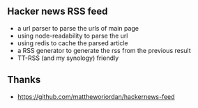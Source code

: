 ## Hacker news RSS feed
* a url parser to parse the urls of main page
* using node-readability to parse the url
* using redis to cache the parsed article
* a RSS generator to generate the rss from the previous result
* TT-RSS (and my synology) friendly 

## Thanks
* https://github.com/mattheworiordan/hackernews-feed

